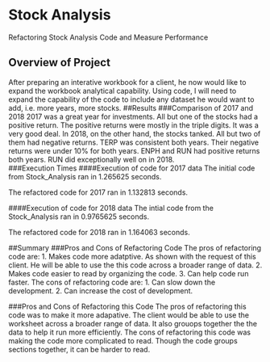# Stock Analysis
Refactoring Stock Analysis Code and Measure Performance
## Overview of Project
After preparing an interative workbook for a client, he now would like to expand the workbook analytical capability.  Using code, I will need to expand the capability of the code to include any dataset he would want to add, i.e. more years, more stocks.
##Results
###Comparison of 2017 and 2018
2017 was a great year for investments. All but one of the stocks had a positive return.  The positive returns were mostly in the triple digits. It was a very good deal. In 2018, on the other hand,  the stocks tanked.  All but two of them had negative returns.  TERP was consistent both years. Their negative returns were under 10% for both years. ENPH and RUN had positive returns both years. RUN did exceptionally well on in 2018.  
###Execution Times
####Execution of code for 2017 data
The initial code from Stock_Analysis ran in 1.265625 seconds. 


The refactored code for 2017 ran in 1.132813 seconds. 


####Execution of code for 2018 data
The intial code from the Stock_Analysis ran in 0.9765625 seconds.


The refactored code for 2018 ran in 1.164063 seconds. 


##Summary
###Pros and Cons of Refactoring Code
The pros of refactoring code are:
    1. Makes code more adatptive.  As shown with the request of this client.  He will be able to use the this code across a broader range of data.
    2. Makes code easier to read by organizing the code. 
    3. Can help code run faster.
The cons of refactoring code are: 
    1. Can slow down the development.
    2. Can increase the cost of development.

###Pros and Cons of Refactoring this Code
The pros of refactoring this code was to make it more adapative. The client would be able to use the worksheet across a broader range of data.  It also grouops together the the data to help it run more efficiently. 
The cons of refactoring this code was making the code more complicated to read.  Though the code groups sections together, it can be harder to read. 
